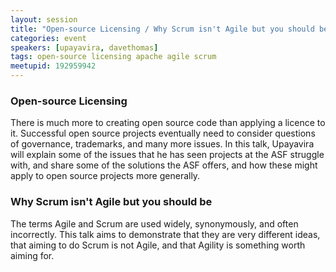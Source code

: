 ```yaml
---
layout: session
title: "Open-source Licensing / Why Scrum isn't Agile but you should be"
categories: event
speakers: [upayavira, davethomas]
tags: open-source licensing apache agile scrum
meetupid: 192959942
---
```


### Open-source Licensing

There is much more to creating open source code than applying a licence to it. 
Successful open source projects eventually need to consider questions of 
governance, trademarks, and many more issues. In this talk, Upayavira will 
explain some of the issues that he has seen projects at the ASF struggle with, 
and share some of the solutions the ASF offers, and how these might apply to 
open source projects more generally.

### Why Scrum isn't Agile but you should be

The terms Agile and Scrum are used widely, synonymously, and often incorrectly. 
This talk aims to demonstrate that they are very different ideas, that aiming 
to do Scrum is not Agile, and that Agility is something worth aiming for.

